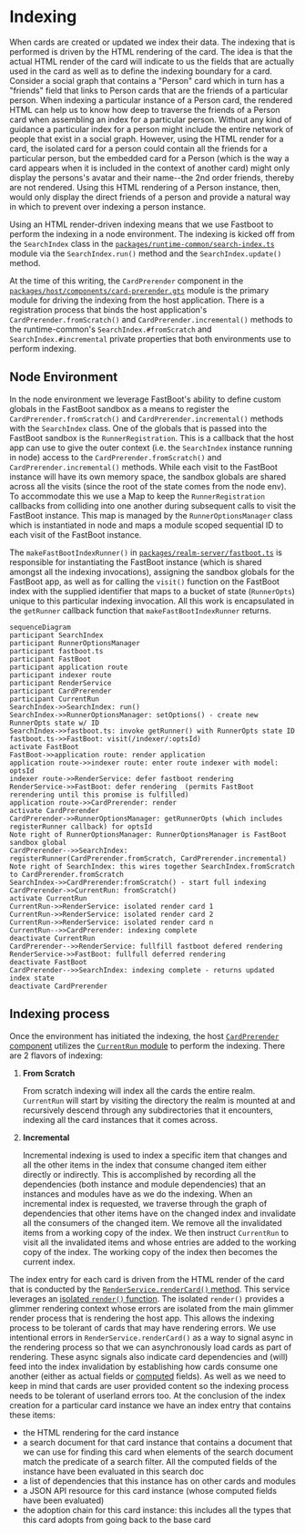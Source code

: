 # Indexing

When cards are created or updated we index their data. The indexing that is performed is driven by the HTML rendering of the card. The idea is that the actual HTML render of the card will indicate to us the fields that are actually used in the card as well as to define the indexing boundary for a card. Consider a social graph that contains a "Person" card which in turn has a "friends" field that links to Person cards that are the friends of a particular person. When indexing a particular instance of a Person card, the rendered HTML can help us to know how deep to traverse the friends of a Person card when assembling an index for a particular person. Without any kind of guidance a particular index for a person might include the entire network of people that exist in a social graph. However, using the HTML render for a card, the isolated card for a person could contain all the friends for a particular person, but the embedded card for a Person (which is the way a card appears when it is included in the context of another card) might only display the persons's avatar and their name--the 2nd order friends, thereby are not rendered. Using this HTML rendering of a Person instance, then, would only display the direct friends of a person and provide a natural way in which to prevent over indexing a person instance.

Using an HTML render-driven indexing means that we use Fastboot to perform the indexing in a node environment. The indexing is kicked off from the `SearchIndex` class in the [`packages/runtime-common/search-index.ts`](../packages/runtime-common/search-index.ts) module via the `SearchIndex.run()` method and the `SearchIndex.update()` method.

At the time of this writing, the `CardPrerender` component in the [`packages/host/components/card-prerender.gts`](../packages/host/app/components/card-prerender.gts) module is the primary module for driving the indexing from the host application. There is a registration process that binds the host application's `CardPrerender.fromScratch()` and `CardPrerender.incremental()` methods to the runtime-common's `SearchIndex.#fromScratch` and `SearchIndex.#incremental` private properties that both environments use to perform indexing.

## Node Environment

In the node environment we leverage FastBoot's ability to define custom globals in the FastBoot sandbox as a means to register the `CardPrerender.fromScratch()` and `CardPrerender.incremental()` methods with the `SearchIndex` class. One of the globals that is passed into the FastBoot sandbox is the `RunnerRegistration`. This is a callback that the host app can use to give the outer context (i.e. the `SearchIndex` instance running in node) access to the `CardPrerender.fromScratch()` and `CardPrerender.incremental()` methods. While each visit to the FastBoot instance will have its own memory space, the sandbox globals are shared across all the visits (since the root of the state comes from the node env). To accommodate this we use a Map to keep the `RunnerRegistration` callbacks from colliding into one another during subsequent calls to visit the FastBoot instance. This map is managed by the `RunnerOptionsManager` class which is instantiated in node and maps a module scoped sequential ID to each visit of the FastBoot instance.

The `makeFastBootIndexRunner()` in [`packages/realm-server/fastboot.ts`](../packages/realm-server/fastboot.ts) is responsible for instantiating the FastBoot instance (which is shared amongst all the indexing invocations), assigning the sandbox globals for the FastBoot app, as well as for calling the `visit()` function on the FastBoot index with the supplied identifier that maps to a bucket of state (`RunnerOpts`) unique to this particular indexing invocation. All this work is encapsulated in the `getRunner` callback function that `makeFastBootIndexRunner` returns.

```mermaid
sequenceDiagram
participant SearchIndex
participant RunnerOptionsManager
participant fastboot.ts
participant FastBoot
participant application route
participant indexer route
participant RenderService
participant CardPrerender
participant CurrentRun
SearchIndex->>SearchIndex: run()
SearchIndex->>RunnerOptionsManager: setOptions() - create new RunnerOpts state w/ ID
SearchIndex->>fastboot.ts: invoke getRunner() with RunnerOpts state ID
fastboot.ts->>FastBoot: visit(/indexer/:optsId)
activate FastBoot
FastBoot->>application route: render application
application route->>indexer route: enter route indexer with model: optsId
indexer route->>RenderService: defer fastboot rendering
RenderService->>FastBoot: defer rendering  (permits FastBoot rerendering until this promise is fulfilled)
application route->>CardPrerender: render
activate CardPrerender
CardPrerender->>RunnerOptionsManager: getRunnerOpts (which includes registerRunner callback) for optsId
Note right of RunnerOptionsManager: RunnerOptionsManager is FastBoot sandbox global
CardPrerender-->>SearchIndex: registerRunner(CardPrerender.fromScratch, CardPrerender.incremental)
Note right of SearchIndex: this wires together SearchIndex.fromScratch to CardPrerender.fromScratch
SearchIndex->>CardPrerender:fromScratch() - start full indexing
CardPrerender->>CurrentRun: fromScratch()
activate CurrentRun
CurrentRun->>RenderService: isolated render card 1
CurrentRun->>RenderService: isolated render card 2
CurrentRun->>RenderService: isolated render card n
CurrentRun-->>CardPrerender: indexing complete
deactivate CurrentRun
CardPrerender-->>RenderService: fullfill fastboot defered rendering
RenderService->>FastBoot: fullfull deferred rendering
deactivate FastBoot
CardPrerender-->>SearchIndex: indexing complete - returns updated index state
deactivate CardPrerender
```

## Indexing process

Once the environment has initiated the indexing, the host [`CardPrerender` component](../packages/host/app/components/card-prerender.gts) utilizes the [`CurrentRun` module](../packages/host/app/lib/current-run.ts) to perform the indexing. There are 2 flavors of indexing:

1. **From Scratch**

   From scratch indexing will index all the cards the entire realm. `CurrentRun` will start by visiting the directory the realm is mounted at and recursively descend through any subdirectories that it encounters, indexing all the card instances that it comes across.

2. **Incremental**

   Incremental indexing is used to index a specific item that changes and all the other items in the index that consume changed item either directly or indirectly. This is accomplished by recording all the dependencies (both instance and module dependencies) that an instances and modules have as we do the indexing. When an incremental index is requested, we traverse through the graph of dependencies that other items have on the changed index and invalidate all the consumers of the changed item. We remove all the invalidated items from a working copy of the index. We then instruct `CurrentRun` to visit all the invalidated items and whose entries are added to the working copy of the index. The working copy of the index then becomes the current index.

The index entry for each card is driven from the HTML render of the card that is conducted by the [`RenderService.renderCard()` method](../packages/host/app/services/render-service.ts). This service leverages an [isolated `render()` function](../packages/host/app/lib/isolated-render.gts). The isolated `render()` provides a glimmer rendering context whose errors are isolated from the main glimmer render process that is rendering the host app. This allows the indexing process to be tolerant of cards that may have rendering errors. We use intentional errors in `RenderService.renderCard()` as a way to signal async in the rendering process so that we can asynchronously load cards as part of rendering. These async signals also indicate card dependencies and (will) feed into the index invalidation by establishing how cards consume one another (either as actual fields or [computed](./computed-fields.md) fields). As well as we need to keep in mind that cards are user provided content so the indexing process needs to be tolerant of userland errors too. At the conclusion of the index creation for a particular card instance we have an index entry that contains these items:

- the HTML rendering for the card instance
- a search document for that card instance that contains a document that we can use for finding this card when elements of the search document match the predicate of a search filter. All the computed fields of the instance have been evaluated in this search doc
- a list of dependencies that this instance has on other cards and modules
- a JSON API resource for this card instance (whose computed fields have been evaluated)
- the adoption chain for this card instance: this includes all the types that this card adopts from going back to the base card

